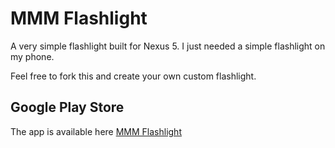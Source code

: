# MMM Flashlight

A very simple flashlight built for Nexus 5. I just needed a simple flashlight on my phone.

Feel free to fork this and create your own custom flashlight.

## Google Play Store

The app is available here [MMM Flashlight](https://play.google.com/store/apps/details?id=com.monasheemountainmultimedia.mmmflashlight.app)